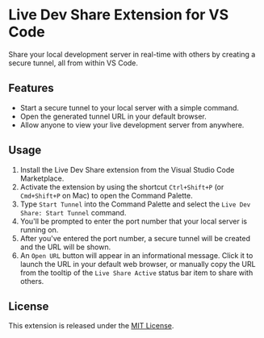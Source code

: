 # Live Dev Share Extension for VS Code

Share your local development server in real-time with others by creating a secure tunnel, all from within VS Code.

## Features

-   Start a secure tunnel to your local server with a simple command.
-   Open the generated tunnel URL in your default browser.
-   Allow anyone to view your live development server from anywhere.

## Usage

1. Install the Live Dev Share extension from the Visual Studio Code Marketplace.
2. Activate the extension by using the shortcut `Ctrl+Shift+P` (or `Cmd+Shift+P` on Mac) to open the Command Palette.
3. Type `Start Tunnel` into the Command Palette and select the `Live Dev Share: Start Tunnel` command.
4. You'll be prompted to enter the port number that your local server is running on.
5. After you've entered the port number, a secure tunnel will be created and the URL will be shown.
6. An `Open URL` button will appear in an informational message. Click it to launch the URL in your default web browser, or manually copy the URL from the tooltip of the `Live Share Active` status bar item to share with others.

## License

This extension is released under the [MIT License](LICENSE).
